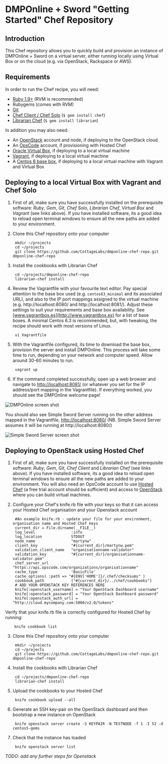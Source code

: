 DMPOnline + Sword "Getting Started" Chef Repository
===========================================

Introduction
------------
This Chef repository allows you to quickly build and provision an instance of DMPOnline + Sword on a virtual server, either running locally using Virtual Box or on the cloud (e.g. via OpenStack, Rackspace or AWS).

Requirements
------------
In order to run the Chef recipe, you will need:

* [Ruby 1.9+](https://rvm.io/rvm/install/) (RVM is recommended)
* Rubygems (comes with RVM)
* [Git](https://help.github.com/articles/set-up-git)
* [Chef Client / Chef Solo](http://wiki.opscode.com/display/chef/Installing+Chef+Client+and+Chef+Solo) (`$ gem install chef`)
* [Librarian Chef](https://github.com/applicationsonline/librarian) (`$ gem install librarian`)

In addition you may also need:

* An [OpenStack](http://www.openstack.org) account and node, if deploying to the OpenStack cloud
* An [OpsCode](http://www.opscode.com) account, if provisioning with Hosted Chef
* [Oracle Virtual Box](https://www.virtualbox.org), if deploying to a local virtual machine
* [Vagrant](http://vagrantup.com), if deploying to a local virtual machine
* A [Centos 6 base box](http://www.vagrantbox.es), if deploying to a local virtual machine with Vagrant and Virtual Box


Deploying to a local Virtual Box with Vagrant and Chef Solo
-----------------------------------------------------------
1. First of all, make sure you have successfully installed on the prerequisite software: *Ruby*, *Gem*, *Git*, *Chef Solo*, *Librarian Chef*, *Virtual Box* and *Vagrant* (see links above). If you have installed software, its a good idea to reload open terminal windows to ensure all the new paths are added to your environment.

2. Clone this Chef repository onto your computer

		mkdir ~/projects
		cd ~/projects
		git clone https://github.com/CottageLabs/dmponline-chef-repo.git dmponline-chef-repo

3. Install the cookbooks with Librarian Chef

		cd ~/projects/dmponline-chef-repo
		librarian-chef install

4. Review the Vagrantfile with your favourite text editor. Pay special attention to the base box used (e.g. `centos63_minimal` and its associated URL), and also to the IP port mappings assigned to the virtual machine (e.g. http://localhost:8080/ and http://localhost:8081/). Adjust these settings to suit your requirements and base box availability. See [www.vagrantbox.es](http://www.vagrantbox.es) for a list of base boxes. A minimal Centos 6.3 is recommended, but, with tweaking, the recipe should work with most versions of Linux.

		vi Vagrantfile

5. With the Vagrantfile configured, its time to download the base box, provision the server and install DMPOnline. This process will take some time to run, depending on your network and computer speed. Allow around 30-60 minutes to run.

		vagrant up

6. If the command completed successfully, open up a web browser and navigate to [http://localhost:8081/](http://localhost:8081) (or whatever you set for the IP address/port mapping in the Vagrantfile). If everything worked, you should see the DMPOnline welcome page!

 ![DMPOnline screen shot](https://raw.github.com/CottageLabs/dmponline-chef-repo/master/images/dmponline.png "DMPOnline screen shot")

 You should also see Simple Sword Server running on the other address mapped in the Vagrantfile, [http://localhost:8080/](http://localhost:8080) (NB. Simple Sword Server assumes it will be running at http://localhost:8080/)

 ![Simple Sword Server screen shot](https://raw.github.com/CottageLabs/dmponline-chef-repo/master/images/simple-sword-server.png "Simple Sword Server screen shot")


Deploying to OpenStack using Hosted Chef
----------------------------------------
1. First of all, make sure you have successfully installed on the prerequisite software: *Ruby*, *Gem*, *Git*, *Chef Client* and *Librarian Chef* (see links above). If you have installed software, its a good idea to reload open terminal windows to ensure all the new paths are added to your environment. You will also need an OpsCode account to use [Hosted Chef](http://www.opscode.com/hosted-chef/) (a free trial account should be sufficient) and access to [OpenStack](http://www.openstack.org) where you can build virtual machines.

2. Configure your Chef's knife.rb file with your keys so that it can access your Hosted Chef organisation and your Openstack account

		#An example knife.rb - update your file for your environment, organisation name and Hosted Chef keys
		current_dir = File.dirname(__FILE__)
		log_level                :info
		log_location             STDOUT
		node_name                "martynw"
		client_key               "#{current_dir}/martynw.pem"
		validation_client_name   "organisationname-validator"
		validation_key           "#{current_dir}/organisationname-validator.pem"
		chef_server_url          "https://api.opscode.com/organizations/organisationname"
		cache_type               'BasicFile'
		cache_options( :path => "#{ENV['HOME']}/.chef/checksums" )
		cookbook_path            ["#{current_dir}/../chef/cookbooks"]
		# ADD YOUR OPENSTACK KEY REFERENCES HERE
		knife[:openstack_username] = "Your OpenStack Dashboard username"
		knife[:openstack_password] = "Your OpenStack Dashboard password"
		knife[:openstack_auth_url] = "http://cloud.mycompany.com:5000/v2.0/tokens"

 Verify that your knife.rb file is correctly configured for Hosted Chef by running:

		knife cookbook list

3. Clone this Chef repository onto your computer

		mkdir ~/projects
		cd ~/projects
		git clone https://github.com/CottageLabs/dmponline-chef-repo.git dmponline-chef-repo

4. Install the cookbooks with Librarian Chef

		cd ~/projects/dmponline-chef-repo
		librarian-chef install

5. Upload the cookbooks to your Hosted Chef

		knife cookbook upload --all

6. Generate an SSH key-pair on the OpenStack dashboard and then bootstrap a new instance on OpenStack

		knife openstack server create -S KEYPAIR -N TESTNODE -f 1 -I 52 -d centos5-gems

7. Check that the instance has loaded

		knife openstack server list

*TODO: add any further steps for Openstack*
